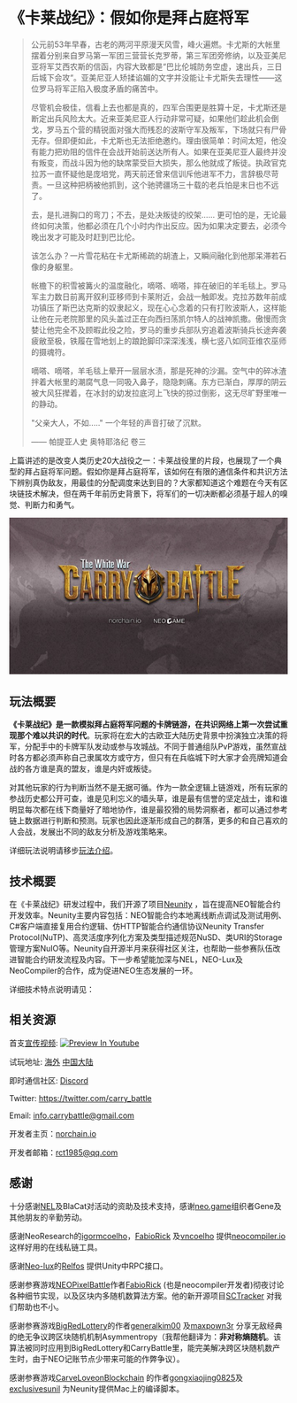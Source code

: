 # 《卡莱战纪》：假如你是拜占庭将军





>   
>
> 公元前53年早春，古老的两河平原漫天风雪，峰火遍燃。卡尤斯的大帐里摆着分别来自罗马第一军团三营营长克罗蒂，第三军团旁修纳，以及亚美尼亚将军艾西农斯的信函，内容大致都是“巴比伦城防务空虚，速出兵，三日后城下会攻“。亚美尼亚人矫揉谄媚的文字并没能让卡尤斯失去理性——这位罗马将军正陷入极度矛盾的痛苦中。
>
> 尽管机会极佳，信看上去也都是真的，四军合围更是胜算十足，卡尤斯还是断定出兵风险太大。近来亚美尼亚人行动非常可疑，如果他们趁此机会倒戈，罗马五个营的精锐面对强大而残忍的波斯守军及叛军，下场就只有尸骨无存。但即便如此，卡尤斯也无法拒绝邀约。理由很简单：时间太短，他没有能力把劝阻的信件在会战开始前送达所有人。如果在亚美尼亚人最终并没有叛变，而战斗因为他的缺席蒙受巨大损失，那么他就成了叛徒。执政官克拉苏一直怀疑他是庞培党，两天前还曾来信训斥他进军不力，言辞极尽苛责。一旦这种把柄被他抓到，这个驰骋疆场三十载的老兵怕是末日也不远了。
>
> 去，是扎进胸口的弯刀；不去，是处决叛徒的绞架…… 更可怕的是，无论最终如何决策，他都必须在几个小时内作出反应。因为如果决定要去，必须今晚出发才可能及时赶到巴比伦。
>
> 该怎么办？一片雪花粘在卡尤斯稀疏的胡渣上，又瞬间融化到他那呆滞若石像的身躯里。
>
> 帐檐下的积雪被篝火的温度融化，嘀嗒、嘀嗒，摔在破旧的羊毛毯上。罗马军主力数日前离开叙利亚移师到卡莱附近，会战一触即发。克拉苏数年前成功镇压了斯巴达克斯的奴隶起义，现在心心念着的只有打败波斯人，这样能让他在元老院那里的风头盖过正在向西扫荡凯尔特人的战神凯撒。傲慢而贪婪让他完全不及顾暇此役之险，罗马的重步兵部队穷追着波斯骑兵长途奔袭疲敝至极，铁履在雪地划上的踉跄脚印深深浅浅，横七竖八如同亚维农巫师的摄魂符。
>
> 嘀嗒、嘀嗒，羊毛毯上晕开一层层水渍，那是死神的沙漏。空气中的碎冰渣拌着大帐里的潮腐气息一同吸入鼻子，隐隐刺痛。东方已渐白，厚厚的阴云被大风狂撵着，在冰封的幼发拉底河上飞快的掠过倒影，这无尽旷野里唯一的静动。
>
> "父亲大人，不如....." 一个年轻的声音打破了沉默。
>
> 
>
> —— 帕提亚人史 奥特耶洛纪 卷三





上篇讲述的是改变人类历史20大战役之一：卡莱战役里的片段，也展现了一个典型的拜占庭将军问题。假如你是拜占庭将军，该如何在有限的通信条件和共识方法下辨别真伪敌友，用最佳的分配调度来达到目的？大家都知道这个难题在今天有区块链技术解决，但在两千年前历史背景下，将军们的一切决断都必须基于超人的嗅觉、判断力和勇气。

![Logo](pics/Logo.jpg)

##  玩法概要

**《卡莱战纪》是一款模拟拜占庭将军问题的卡牌链游，在共识网络上第一次尝试重现那个难以共识的时代**。玩家将在宏大的古欧亚大陆历史背景中扮演独立决策的将军，分配手中的卡牌军队发动或参与攻城战。不同于普通组队PvP游戏，虽然宣战时各方都必须声称自己隶属攻方或守方，但只有在兵临城下时大家才会亮牌知道会战的各方谁是真的盟友，谁是内奸或叛徒。

对其他玩家的行为判断当然不是无据可循。作为一款全逻辑上链游戏，所有玩家的参战历史都公开可查，谁是见利忘义的墙头草，谁是最有信誉的坚定战士，谁和谁明显每次都在线下商量好了暗地协作，谁是最狡猾的局势洞察者，都可以通过参考链上数据进行判断和预测。玩家也因此逐渐形成自己的群落，更多的和自己喜欢的人会战，发展出不同的敌友分析及游戏策略来。

详细玩法说明请移步[玩法介绍](https://github.com/norchain/NEOGameComp/blob/master/%E5%8D%A1%E8%8E%B1%E6%88%98%E7%BA%AA-%E7%8E%A9%E6%B3%95.md)。

## 技术概要

在《卡莱战纪》研发过程中，我们开源了项目[Neunity](https://github.com/norchain/Neunity) ，旨在提高NEO智能合约开发效率。Neunity主要内容包括：NEO智能合约本地离线断点调试及测试用例、C#客户端直接复用合约逻辑、仿HTTP智能合约通信协议Neunity Transfer Protocol(NuTP)、高灵活度序列化方案及类型描述规范NuSD、类URI的Storage管理方案NuIO等。Neunity自开源半月来获得社区关注，也帮助一些参赛队伍改进智能合约研发流程及内容。下一步希望能加深与NEL，NEO-Lux及NeoCompiler的合作，成为促进NEO生态发展的一环。

详细技术特点说明请见：

## 相关资源

首支[宣传视频](https://youtu.be/PdRJCIeihiY):
[![Preview In Youtube](http://www.imageurl.ir/images/68301098834895736863.png)](https://youtu.be/PdRJCIeihiY)

试玩地址: [海外](http://www.norchain.io/neounity)  [中国大陆](http://119.23.254.156/neounity/)

即时通信社区: [Discord](<https://discord.gg/pKQyyrP> )

Twitter: https://twitter.com/carry_battle

Email: info.carrybattle@gmail.com

开发者主页：[norchain.io](norchain.io)

开发者邮箱：rct1985@qq.com



## 感谢

十分感谢[NEL](https://github.com/NewEconoLab)及BlaCat对活动的资助及技术支持，感谢[neo.game](neo.game)组织者Gene及其他朋友的辛勤劳动。

感谢NeoResearch的[igormcoelho](https://github.com/igormcoelho)，[FabioRick](https://github.com/FabioRick) 及[vncoelho](https://github.com/vncoelho) 提供[neocompiler.io](https://neocompiler.io/) 这样好用的在线私链工具。

感谢[Neo-lux](https://github.com/CityOfZion/neo-lux)的[Relfos](https://github.com/Relfos) 提供Unity中RPC接口。

感谢参赛游戏[NEOPixelBattle](https://github.com/NEOGaming/NEOGames/tree/master/NEOPixelBattle)作者[FabioRick](https://github.com/FabioRick) (也是neocompiler开发者)彻夜讨论各种细节实现，以及区块内多随机数算法方案。他的新开源项目[SCTracker](https://github.com/FabioRick/SCTracker) 对我们帮助也不小。

感谢参赛游戏[BigRedLottery](https://github.com/generalkim00/neogame)的作者[generalkim00](https://github.com/generalkim00) 及[maxpown3r](https://github.com/maxpown3r) 分享无敌经典的绝无争议跨区块随机机制Asymmentropy（我帮他翻译为：**非对称熵随机**。该算法被同时应用到BigRedLottery和CarryBattle里，能完美解决跨区块随机数产生时，由于NEO记账节点少带来可能的作弊争议）。

感谢参赛游戏[CarveLoveonBlockchain](https://github.com/exclusivesunil/howmuchyaknowabotme) 的作者[gongxiaojing0825](https://github.com/gongxiaojing0825)及[exclusivesunil](https://github.com/exclusivesunil) 为Neunity提供Mac上的编译脚本。
